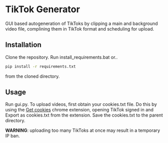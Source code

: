 # TikTok Generator

GUI based autogeneration of TikToks by clipping a main and background video file, complining them in TikTok format and scheduling for upload.

## Installation

Clone the repository.
Run install_requirements.bat or..
```bash
pip install -r requirements.txt
```
from the cloned directory.

## Usage

Run gui.py. To upload videos, first obtain your cookies.txt file. Do this by using the [Get cookies](https://chromewebstore.google.com/detail/get-cookiestxt-locally/cclelndahbckbenkjhflpdbgdldlbecc) chrome extension, opening TikTok signed in and Export as cookies.txt from the extension. Save the cookies.txt to the parent directory.

**WARNING**: uploading too many TikToks at once may result in a temporary IP ban.

